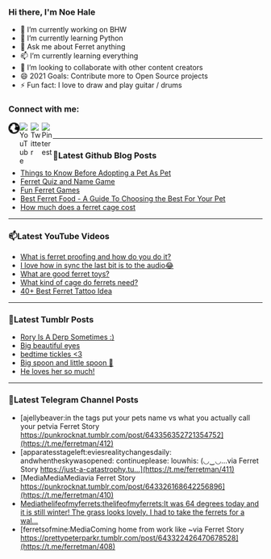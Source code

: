 ### Hi there, I'm Noe Hale

- 🔭 I’m currently working on BHW
- 🌱 I’m currently learning Python
- 💬 Ask me about Ferret anything
- 📫 I’m currently learning everything
- 🔭 I’m looking to collaborate with other content creators
- 😄 2021 Goals: Contribute more to Open Source projects
- ⚡ Fun fact: I love to draw and play guitar / drums

### Connect with me:

[<img align="left" alt="ferretvoice.com" width="22px" src="https://raw.githubusercontent.com/iconic/open-iconic/master/svg/globe.svg" />](https://ferretvoice.com)
[<img align="left" alt="YouTube" width="22px" src="https://cdn.jsdelivr.net/npm/simple-icons@v3/icons/youtube.svg" />](https://www.youtube.com/channel/UCk665XTfaMLVwFVWUmgnDiw)
[<img align="left" alt="Twitter" width="22px" src="https://cdn.jsdelivr.net/npm/simple-icons@v3/icons/twitter.svg" />](https://twitter.com/voiceferret)
[<img align="left" alt="Pinterest" width="22px" src="https://cdn.jsdelivr.net/npm/simple-icons@v3/icons/pinterest.svg" />](https://www.pinterest.com/voiceferret/)

<br />

---
### 🔭Latest Github Blog Posts
<!-- GITHUB:START -->
- [Things to Know Before Adopting a Pet As Pet](http://noehale.github.io/things-to-know-before-adopting-a-pet-as-pet/)
- [Ferret Quiz and Name Game](http://noehale.github.io/ferret-quiz/)
- [Fun Ferret Games](http://noehale.github.io/fun-ferret-games/)
- [Best Ferret Food - A Guide To Choosing the Best For Your Pet](http://noehale.github.io/best-ferret-food/)
- [How much does a ferret cage cost](http://noehale.github.io/how-much-does-a-ferret-cage-cost/)
<!-- GITHUB:END -->
---
### 📫Latest YouTube Videos

<!-- YOUTUBE:START -->
- [What is ferret proofing and how do you do it?](https://www.youtube.com/watch?v=81Syh_DJBQQ)
- [I love how in sync the last bit is to the audio😂](https://www.youtube.com/watch?v=WHBeGHwSlGY)
- [What are good ferret toys?](https://www.youtube.com/watch?v=tPxRilBzc0s)
- [What kind of cage do ferrets need?](https://www.youtube.com/watch?v=xzz6hC3sR5A)
- [40+ Best Ferret Tattoo Idea](https://www.youtube.com/watch?v=KIKqduR6Xcs)
<!-- YOUTUBE:END -->

---
### 📝Latest Tumblr Posts

<!-- TUMBLR:START -->
- [Rory Is A Derp Sometimes :)](https://come-forth-into-the-light.tumblr.com/post/643363941866700800)
- [Big beautiful eyes](https://come-forth-into-the-light.tumblr.com/post/643318667709497344)
- [bedtime tickles <3](https://come-forth-into-the-light.tumblr.com/post/643295998427512832)
- [Big spoon and little spoon 🤗](https://come-forth-into-the-light.tumblr.com/post/643273348223303680)
- [He loves her so much!](https://come-forth-into-the-light.tumblr.com/post/643228044413288448)
<!-- TUMBLR:END -->
---
### 📝Latest Telegram Channel Posts

<!-- TELEGRAM:START -->
- [ajellybeaver:in the tags put your pets name vs what you actually call your petvia Ferret Story https://punkrocknat.tumblr.com/post/643356352721354752](https://t.me/ferretman/412)
- [apparatesstageleft:eviesrealitychangesdaily: andwhentheskywasopened: continueplease: louwhis: (◡‿◡...via Ferret Story https://just-a-catastrophy.tu...](https://t.me/ferretman/411)
- [MediaMediaMediavia Ferret Story https://punkrocknat.tumblr.com/post/643326168642256896](https://t.me/ferretman/410)
- [Mediathelifeofmyferrets:thelifeofmyferrets:It was 64 degrees today and it is still winter! The grass looks lovely. I had to take the ferrets for a wal...](https://t.me/ferretman/409)
- [ferretsofmine:MediaComing home from work like ~via Ferret Story https://prettypeterparkr.tumblr.com/post/643322426470678528](https://t.me/ferretman/408)
<!-- TELEGRAM:END -->
